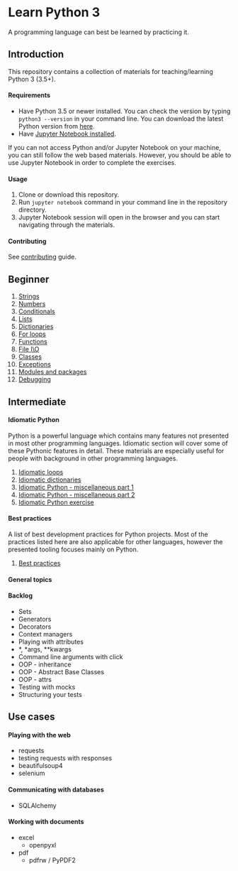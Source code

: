 # Learn Python 3

A programming language can best be learned by practicing it.

## Introduction

This repository contains a collection of materials for teaching/learning Python 3 (3.5+).

#### Requirements
* Have Python 3.5 or newer installed. You can check the version by typing `python3 --version` in your command line. You can download the latest Python version from [here](https://www.python.org/downloads/).
* Have [Jupyter Notebook installed](http://jupyter.readthedocs.io/en/latest/install.html).

If you can not access Python and/or Jupyter Notebook on your machine, you can still follow the web based materials. However, you should be able to use Jupyter Notebook in order to complete the exercises.

#### Usage

1. Clone or download this repository.
2. Run `jupyter notebook` command in your command line in the repository directory.
3. Jupyter Notebook session will open in the browser and you can start navigating through the materials.

#### Contributing
See [contributing](https://github.com/duttashi/learnpy/blob/master/CONTRIBUTING.md) guide.


## Beginner
1. [Strings]()
1. [Numbers]()
1. [Conditionals]()
1. [Lists]()
1. [Dictionaries]()
1. [For loops]()
1. [Functions]()
1. [File I\O]()
1. [Classes]()
1. [Exceptions]()
1. [Modules and packages]()
1. [Debugging]()


## Intermediate

#### Idiomatic Python
Python is a powerful language which contains many features not presented in most other programming languages. Idiomatic section will cover some of these Pythonic features in detail. These materials are especially useful for people with background in other programming languages.

1. [Idiomatic loops]()
1. [Idiomatic dictionaries]()
1. [Idiomatic Python - miscellaneous part 1]()
1. [Idiomatic Python - miscellaneous part 2]()
1. [Idiomatic Python exercise]() 

#### Best practices
A list of best development practices for Python projects. Most of the practices listed here are also applicable for other languages, however the presented tooling focuses mainly on Python.
1. [Best practices]()

#### General topics


#### Backlog
* Sets
* Generators
* Decorators
* Context managers
* Playing with attributes
* *, *args, **kwargs
* Command line arguments with click
* OOP - inheritance
* OOP - Abstract Base Classes
* OOP - attrs
* Testing with mocks
* Structuring your tests


## Use cases

#### Playing with the web
* requests
* testing requests with responses
* beautifulsoup4
* selenium

#### Communicating with databases
* SQLAlchemy

#### Working with documents
* excel
	* openpyxl
* pdf
	* pdfrw / PyPDF2